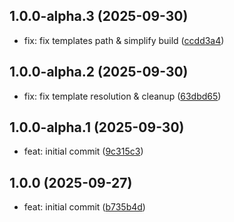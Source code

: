 ## 1.0.0-alpha.3 (2025-09-30)

* fix: fix templates path & simplify build ([ccdd3a4](https://github.com/boostpack/create-library/commit/ccdd3a4))

## 1.0.0-alpha.2 (2025-09-30)

* fix: fix template resolution & cleanup ([63dbd65](https://github.com/boostpack/create-library/commit/63dbd65))

## 1.0.0-alpha.1 (2025-09-30)

* feat: initial commit ([9c315c3](https://github.com/boostpack/create-library/commit/9c315c3))

## 1.0.0 (2025-09-27)

* feat: initial commit ([b735b4d](https://github.com/boostpack/typescript-library-starter/commit/b735b4d))
